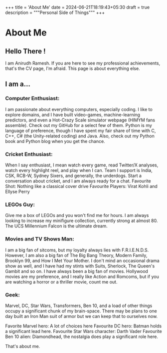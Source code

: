 +++
title = 'About Me'
date = 2024-06-21T18:19:43+05:30
draft = true
description = """Personal Side of Things"""
+++

# About Me

## Hello There !

I am Anirudh Ramesh. If you are here to see my professional achievements, that's the CV page, I'm afraid.
This page is about everything else. 

## I am a...

### Computer Enthusiast:
I am passionate about everything computers, especially coding. I like to explore domains, and I have built video-games, machine-learning predictors, and even a Hot-Crazy Scale simulator webpage (HIMYM fans assemble). Check out my GitHub for a select few of them. Python is my language of preference, though I have spent my fair share of time with C, C++, C# (the Unity-related coding) and Java. Also, check out my Python book and Python blog when you get the chance.

### Cricket Enthusiast:
When I say enthusiast, I mean watch every game, read Twitter/X analyses, watch every highlight reel, and play when I can. Team I support is India, CSK, RCB-W, Sydney Sixers, and generally, the underdogs. Start a conversation about cricket, and I am always ready for a chat. 
Favourite Shot: Nothing like a classical cover drive
Favourite Players: Virat Kohli and Ellyse Perry

### LEGOs Guy:
Give me a box of LEGOs and you won't find me for hours. I am always looking to increase my minifigure collection, currently strong at almost 80. The UCS Millennium Falcon is the ultimate dream. 

### Movies and TV Shows Man:
I am a big fan of sitcoms, but my loyalty always lies with F.R.I.E.N.D.S. However, I am also a big fan of The Big Bang Theory, Modern Family, Brooklyn 99, and How I Met Your Mother. I don't mind an occasional drama show as well, and I have had my stints with Suits, Sherlock, The Queen's Gambit and so on.
I have always been a big fan of movies. Hollywood movies are my preference, and I really like Action and Romcoms, but if you are watching a horror or a thriller movie, count me out.

### Geek:
Marvel, DC, Star Wars, Transformers, Ben 10, and a load of other things occupy a significant chunk of my brain-space. There may be plans to one day built an Iron Man suit of armor but we can keep that to ourselves now. 

Favorite Marvel hero: A lot of choices here
Favourite DC hero: Batman holds a significant lead here.
Favourite Star Wars character: Darth Vader
Favourite Ben 10 alien: Diamondhead, the nostalgia does play a significant role here.

That's about me.

